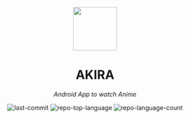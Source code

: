 <p align="center">
  <img src="https://github.com/user-attachments/assets/fc718421-1e5b-46ca-870e-fe1b1aeda4a8" width="100" />
</p>
<p align="center">
    <h1 align="center">AKIRA</h1>
</p>
<p align="center">
    <em>Android App to watch Anime</em>
</p>
<p align="center">
	<img src="https://img.shields.io/github/last-commit/TorqueReborn/Akira_Reborn?style=flat&logo=git&logoColor=white&color=0080ff" alt="last-commit">
	<img src="https://img.shields.io/github/languages/top/TorqueReborn/Akira_Reborn?style=flat&color=0080ff" alt="repo-top-language">
	<img src="https://img.shields.io/github/languages/count/TorqueReborn/Akira_Reborn?style=flat&color=0080ff" alt="repo-language-count">
<p>
